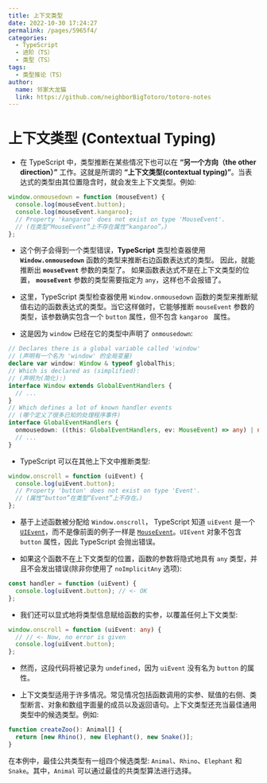 ```yaml
---
title: 上下文类型
date: 2022-10-30 17:24:27
permalink: /pages/5965f4/
categories:
  - TypeScript
  - 进阶（TS）
  - 类型（TS）
tags:
  - 类型推论（TS）
author: 
  name: 邻家大龙猫
  link: https://github.com/neighborBigTotoro/totoro-notes
---
```




# 上下文类型 (Contextual Typing)


- 在 TypeScript 中，类型推断在某些情况下也可以在 **“另一个方向（the other direction）”** 工作。这就是所谓的 **“上下文类型(contextual typing)”**。当表达式的类型由其位置隐含时，就会发生上下文类型。例如:

``` ts
window.onmousedown = function (mouseEvent) {
  console.log(mouseEvent.button);
  console.log(mouseEvent.kangaroo);
  // Property 'kangaroo' does not exist on type 'MouseEvent'.
  // (在类型“MouseEvent”上不存在属性“kangaroo”。)
};
```

- 这个例子会得到一个类型错误，**TypeScript** 类型检查器使用 **``Window.onmousedown``** 函数的类型来推断右边函数表达式的类型。 因此，就能推断出 **``mouseEvent``** 参数的类型了。 如果函数表达式不是在上下文类型的位置， **``mouseEvent``** 参数的类型需要指定为 `any`，这样也不会报错了。


- 这里，TypeScript 类型检查器使用 `Window.onmousedown` 函数的类型来推断赋值右边的函数表达式的类型。当它这样做时，它能够推断 `mouseEvent` 参数的类型，该参数确实包含一个 `button` 属性，但不包含 `kangaroo ` 属性。


- 这是因为 `window` 已经在它的类型中声明了 `onmousedown`:
``` ts
// Declares there is a global variable called 'window'
// (声明有一个名为 'window' 的全局变量)
declare var window: Window & typeof globalThis;
// Which is declared as (simplified):
// (声明为(简化):)
interface Window extends GlobalEventHandlers {
  // ...
}
// Which defines a lot of known handler events
// (哪个定义了很多已知的处理程序事件)
interface GlobalEventHandlers {
  onmousedown: ((this: GlobalEventHandlers, ev: MouseEvent) => any) | null;
  // ...
}
```


- TypeScript 可以在其他上下文中推断类型:
``` ts
window.onscroll = function (uiEvent) {
  console.log(uiEvent.button);
  // Property 'button' does not exist on type 'Event'.
  // (属性“button”在类型“Event”上不存在。)
};
```

- 基于上述函数被分配给 `Window.onscroll`， TypeScript 知道 `uiEvent` 是一个 [`UIEvent`](https://developer.mozilla.org/zh-CN/docs/Web/API/UIEvent)，而不是像前面的例子一样是 [`MouseEvent`](https://developer.mozilla.org/zh-CN/docs/Web/API/MouseEvent)。`UIEvent` 对象不包含 `button` 属性，因此 TypeScript 会抛出错误。


- 如果这个函数不在上下文类型的位置，函数的参数将隐式地具有 `any` 类型，并且不会发出错误(除非你使用了 `noImplicitAny` 选项):
``` ts
const handler = function (uiEvent) {
  console.log(uiEvent.button); // <- OK
};
```


- 我们还可以显式地将类型信息赋给函数的实参，以覆盖任何上下文类型:
``` ts
window.onscroll = function (uiEvent: any) {
  // // <- Now, no error is given
  console.log(uiEvent.button); 
};
```

- 然而，这段代码将被记录为 `undefined`，因为 `uiEvent` 没有名为 `button` 的属性。


- 上下文类型适用于许多情况。常见情况包括函数调用的实参、赋值的右侧、类型断言、对象和数组字面量的成员以及返回语句。上下文类型还充当最佳通用类型中的候选类型。例如:
``` ts
function createZoo(): Animal[] {
  return [new Rhino(), new Elephant(), new Snake()];
}
```

在本例中，最佳公共类型有一组四个候选类型: `Animal`、`Rhino`、`Elephant` 和 `Snake`。其中，`Animal` 可以通过最佳的共类型算法进行选择。

